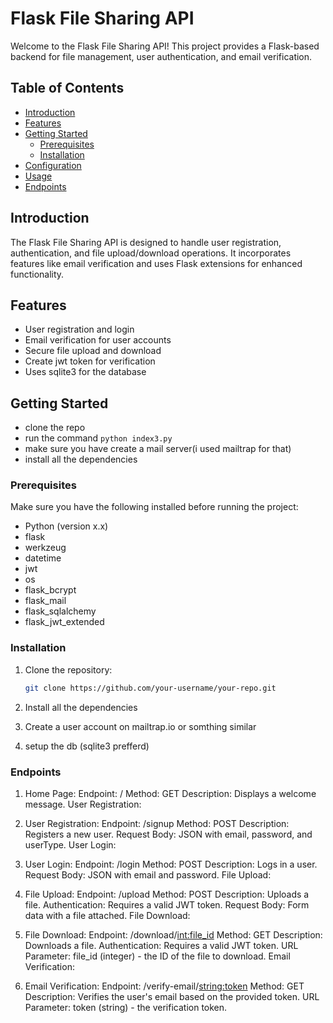 # Flask File Sharing API

Welcome to the Flask File Sharing API! This project provides a Flask-based backend for file management, user authentication, and email verification.

## Table of Contents

- [Introduction](#introduction)
- [Features](#features)
- [Getting Started](#getting-started)
  - [Prerequisites](#prerequisites)
  - [Installation](#installation)
- [Configuration](#configuration)
- [Usage](#usage)
- [Endpoints](#endpoints)

## Introduction

The Flask File Sharing API is designed to handle user registration, authentication, and file upload/download operations. It incorporates features like email verification and uses Flask extensions for enhanced functionality.

## Features

- User registration and login
- Email verification for user accounts
- Secure file upload and download
- Create jwt token for verification
- Uses sqlite3 for the database

## Getting Started

- clone the repo
- run the command `python index3.py`
- make sure you have create a mail server(i used mailtrap for that)
- install all the dependencies

### Prerequisites

Make sure you have the following installed before running the project:

- Python (version x.x)
- flask
- werkzeug
- datetime
- jwt
- os
- flask_bcrypt
- flask_mail
- flask_sqlalchemy
- flask_jwt_extended

### Installation

1. Clone the repository:

   ```bash
   git clone https://github.com/your-username/your-repo.git
   ```

2. Install all the dependencies
3. Create a user account on mailtrap.io or somthing similar
4. setup the db (sqlite3 prefferd)

### Endpoints

1. Home Page:
   Endpoint: /
   Method: GET
   Description: Displays a welcome message.
   User Registration:

2. User Registration:
   Endpoint: /signup
   Method: POST
   Description: Registers a new user.
   Request Body: JSON with email, password, and userType.
   User Login:

3. User Login:
   Endpoint: /login
   Method: POST
   Description: Logs in a user.
   Request Body: JSON with email and password.
   File Upload:

4. File Upload:
   Endpoint: /upload
   Method: POST
   Description: Uploads a file.
   Authentication: Requires a valid JWT token.
   Request Body: Form data with a file attached.
   File Download:

5. File Download:
   Endpoint: /download/<int:file_id>
   Method: GET
   Description: Downloads a file.
   Authentication: Requires a valid JWT token.
   URL Parameter: file_id (integer) - the ID of the file to download.
   Email Verification:

6. Email Verification:
   Endpoint: /verify-email/<string:token>
   Method: GET
   Description: Verifies the user's email based on the provided token.
   URL Parameter: token (string) - the verification token.
